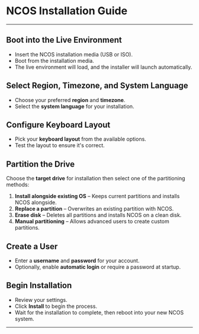 # NCOS Installation Guide
---

## Boot into the Live Environment
- Insert the NCOS installation media (USB or ISO).
- Boot from the installation media.
- The live environment will load, and the installer will launch automatically.

## Select Region, Timezone, and System Language
- Choose your preferred **region** and **timezone**.
- Select the **system language** for your installation.

## Configure Keyboard Layout
- Pick your **keyboard layout** from the available options.
- Test the layout to ensure it's correct.

## Partition the Drive
Choose the **target drive** for installation then
select one of the partitioning methods:

1. **Install alongside existing OS** – Keeps current partitions and installs NCOS alongside.
2. **Replace a partition** – Overwrites an existing partition with NCOS.
3. **Erase disk** – Deletes all partitions and installs NCOS on a clean disk.
4. **Manual partitioning** – Allows advanced users to create custom partitions.

## Create a User
- Enter a **username** and **password** for your account.
- Optionally, enable **automatic login** or require a password at startup.

## Begin Installation
- Review your settings.
- Click **Install** to begin the process.
- Wait for the installation to complete, then reboot into your new NCOS system.

---



